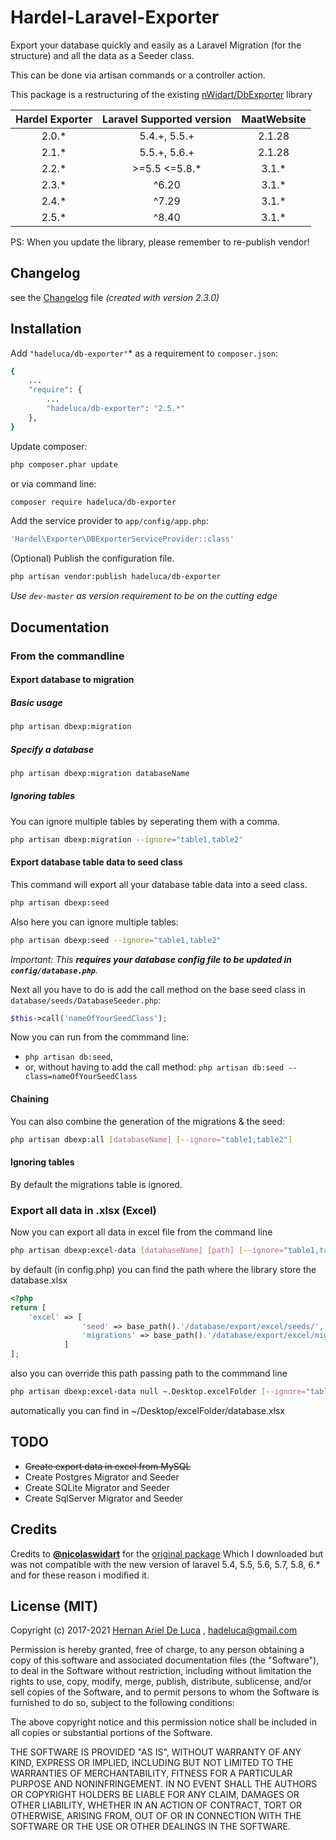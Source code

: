 # Hardel-Laravel-Exporter

Export your database quickly and easily as a Laravel Migration (for the structure) and all the data as a Seeder class.

This can be done via artisan commands or a controller action.

This package is a restructuring of the existing [nWidart/DbExporter](https://github.com/nWidart/DbExporter) library

| Hardel Exporter | Laravel Supported version | MaatWebsite |
| :-------------: |:-------------------------:| :---------: |
|      2.0.*      |   5.4.+, 5.5.+            |    2.1.28   |
|      2.1.*      |   5.5.+, 5.6.+            |    2.1.28   |
|      2.2.*      |   >=5.5 <=5.8.*           |    3.1.*    |
|      2.3.*      |         ^6.20             |    3.1.*    |
|      2.4.*      |         ^7.29             |    3.1.*    |
|      2.5.*      |         ^8.40             |    3.1.*    |

PS: When you update the library, please remember to re-publish vendor!

## Changelog

see the [Changelog](CHANGELOG.md) file *(created with version 2.3.0)*

## Installation

Add `"hadeluca/db-exporter"`* as a requirement to `composer.json`:

```bash
{
    ...
    "require": {
        ...
        "hadeluca/db-exporter": "2.5.*"
    },
}
```

Update composer:

```bash
php composer.phar update
```

or via command line:

```bash
composer require hadeluca/db-exporter
```

Add the service provider to `app/config/app.php`:

```php
'Hardel\Exporter\DBExporterServiceProvider::class'
```

(Optional) Publish the configuration file.

```bash
php artisan vendor:publish hadeluca/db-exporter
```

*Use `dev-master` as version requirement to be on the cutting edge*

## Documentation

### From the commandline

#### Export database to migration

##### Basic usage

```bash
php artisan dbexp:migration
```

##### Specify a database

```bash
php artisan dbexp:migration databaseName
```

##### Ignoring tables

You can ignore multiple tables by seperating them with a comma.

```bash
php artisan dbexp:migration --ignore="table1,table2"
```

#### Export database table data to seed class

This command will export all your database table data into a seed class.

```bash
php artisan dbexp:seed
```

Also here you can ignore multiple tables:

```bash
php artisan dbexp:seed --ignore="table1,table2"
```

*Important: This **requires your database config file to be updated in `config/database.php`**.*

Next all you have to do is add the call method on the base seed class in `database/seeds/DatabaseSeeder.php`:

```php
$this->call('nameOfYourSeedClass');
```

Now you can run from the commmand line:

* `php artisan db:seed`,
* or, without having to add the call method: `php artisan db:seed --class=nameOfYourSeedClass`

#### Chaining

You can also combine the generation of the migrations & the seed:

```bash
php artisan dbexp:all [databaseName] [--ignore="table1,table2"]
```

#### Ignoring tables

By default the migrations table is ignored.

### Export all data in .xlsx (Excel)

Now you can export all data in excel file from the command line

```bash
php artisan dbexp:excel-data [databaseName] [path] [--ignore="table1,table2"]
```

by default (in config.php) you can find the path where the library store the database.xlsx

```php
<?php
return [
    'excel' => [
                'seed' => base_path().'/database/export/excel/seeds/',
                'migrations' => base_path().'/database/export/excel/migration/'
            ]
];
```

also you can override this path passing path to the commmand line

```bash
php artisan dbexp:excel-data null ~.Desktop.excelFolder [--ignore="table1,table2"]
```

automatically you can find in ~/Desktop/excelFolder/database.xlsx

## TODO

* ~~Create export data in excel from MySQL~~
* Create Postgres Migrator and Seeder
* Create SQLite Migrator and Seeder
* Create SqlServer Migrator and Seeder

## Credits

Credits to **[@nicolaswidart](http://www.nicolaswidart.com)** for the [original package](https://github.com/nWidart/DbExporte) Which I downloaded but was not compatible with the new version of laravel 5.4, 5.5, 5.6, 5.7, 5.8, 6.* and for these reason i modified it.

## License (MIT)

Copyright (c) 2017-2021 [Hernan Ariel De Luca](https://www.linkedin.com/in/hernan-ariel-de-luca-23842254/) , hadeluca@gmail.com

Permission is hereby granted, free of charge, to any person obtaining a copy of this software and associated documentation files (the "Software"), to deal in the Software without restriction, including without limitation the rights to use, copy, modify, merge, publish, distribute, sublicense, and/or sell copies of the Software, and to permit persons to whom the Software is furnished to do so, subject to the following conditions:

The above copyright notice and this permission notice shall be included in all copies or substantial portions of the Software.

THE SOFTWARE IS PROVIDED "AS IS", WITHOUT WARRANTY OF ANY KIND, EXPRESS OR IMPLIED, INCLUDING BUT NOT LIMITED TO THE WARRANTIES OF MERCHANTABILITY, FITNESS FOR A PARTICULAR PURPOSE AND NONINFRINGEMENT. IN NO EVENT SHALL THE AUTHORS OR COPYRIGHT HOLDERS BE LIABLE FOR ANY CLAIM, DAMAGES OR OTHER LIABILITY, WHETHER IN AN ACTION OF CONTRACT, TORT OR OTHERWISE, ARISING FROM, OUT OF OR IN CONNECTION WITH THE SOFTWARE OR THE USE OR OTHER DEALINGS IN THE SOFTWARE.
